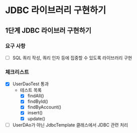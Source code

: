 # JDBC 라이브러리 구현하기

## 1단계 JDBC 라이브러 구현하기

### 요구 사항
- [ ] SQL 쿼리 작성, 쿼리 인자 등에 집중할 수 있도록 라이브러리 구현

### 체크리스트
- [x] UserDaoTest 통과
  - 테스트 목록
    - [x] findAll()
    - [x] findById()
    - [X] findByAccount()
    - [x] insert()
    - [x] update()
- [ ] UserDAo가 아닌 JdbcTemplate 클래스에서 JDBC 관련 처리 
